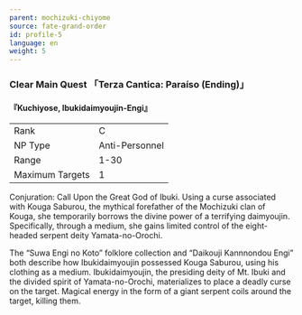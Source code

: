 ```yaml
---
parent: mochizuki-chiyome
source: fate-grand-order
id: profile-5
language: en
weight: 5
---
```


### Clear Main Quest 「Terza Cantica: Paraíso (Ending)」

#### 『Kuchiyose, Ibukidaimyoujin-Engi』

<table>
  <tr><td>Rank</td><td>C</td></tr>
  <tr><td>NP Type</td><td>Anti-Personnel</td></tr>
  <tr><td>Range</td><td>1-30</td></tr>
  <tr><td>Maximum Targets</td><td>1</td></tr>
</table>

Conjuration: Call Upon the Great God of Ibuki.
Using a curse associated with Kouga Saburou, the mythical forefather of the Mochizuki clan of Kouga, she temporarily borrows the divine power of a terrifying daimyoujin.
Specifically, through a medium, she gains limited control of the eight-headed serpent deity Yamata-no-Orochi.

The “Suwa Engi no Koto” folklore collection and “Daikouji Kannnondou Engi” both describe how Ibukidaimyoujin possessed Kouga Saburou, using his clothing as a medium. Ibukidaimyoujin, the presiding deity of Mt. Ibuki and the divided spirit of Yamata-no-Orochi, materializes to place a deadly curse on the target. 
Magical energy in the form of a giant serpent coils around the target, killing them.
